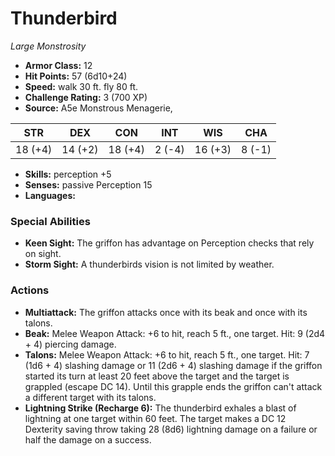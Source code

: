 # Thunderbird

*Large* *Monstrosity*

- **Armor Class:** 12
- **Hit Points:** 57 (6d10+24)
- **Speed:** walk 30 ft. fly 80 ft.
- **Challenge Rating:** 3 (700 XP)
- **Source:** A5e Monstrous Menagerie,

| STR | DEX | CON | INT | WIS | CHA |
| --- | --- | --- | --- | --- | --- |
| 18 (+4) | 14 (+2) | 18 (+4) | 2 (-4) | 16 (+3) | 8 (-1) |

- **Skills:** perception +5
- **Senses:** passive Perception 15
- **Languages:** 

### Special Abilities

- **Keen Sight:** The griffon has advantage on Perception checks that rely on sight.
- **Storm Sight:** A thunderbirds vision is not limited by weather.

### Actions

- **Multiattack:** The griffon attacks once with its beak and once with its talons.
- **Beak:** Melee Weapon Attack: +6 to hit, reach 5 ft., one target. Hit: 9 (2d4 + 4) piercing damage.
- **Talons:** Melee Weapon Attack: +6 to hit, reach 5 ft., one target. Hit: 7 (1d6 + 4) slashing damage  or 11 (2d6 + 4) slashing damage if the griffon started its turn at least 20 feet above the target  and the target is grappled (escape DC 14). Until this grapple ends  the griffon can't attack a different target with its talons.
- **Lightning Strike (Recharge 6):** The thunderbird exhales a blast of lightning at one target within 60 feet. The target makes a DC 12 Dexterity saving throw  taking 28 (8d6) lightning damage on a failure or half the damage on a success.


